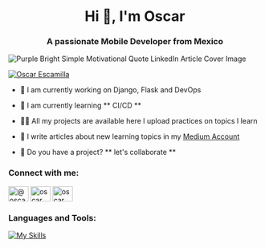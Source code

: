 <h1 align="center">Hi 👋, I'm Oscar</h1>
<h3 align="center">A passionate Mobile Developer from Mexico </h3>

![Purple Bright Simple Motivational Quote LinkedIn Article Cover Image ](https://github.com/OscarEscamilla/OscarEscamilla/assets/37552751/108e92b5-01e4-4629-83df-87ee5924f66b)


<p align="left"> <a href="https://twitter.com/oscarscami" target="blank"><img
            src="https://img.shields.io/twitter/follow/oscarscami?logo=twitter&style=for-the-badge"
            alt="Oscar Escamilla" /></a> </p>
            
- 🔭 I am currently working on Django, Flask and DevOps

- 🌱 I am currently learning ** CI/CD **

- 👨‍💻 All my projects are available here I upload practices on topics I learn

- 📝 I write articles about new learning topics in my <a href="https://medium.com/@escamillaluquenoo">Medium Account</a> 

- 💬 Do you have a project? ** let's collaborate **

<h3 align="left">Connect with me:</h3>
<p align="left">
    <a href="https://twitter.com/oscarscami" target="blank"><img align="center"
            src="https://cdn.jsdelivr.net/npm/simple-icons@3.0.1/icons/twitter.svg" alt="@oscarescami" height="30"
            width="40" /></a>
    <a href="https://linkedin.com/in/oscar-escamilla" target="blank"><img align="center"
            src="https://cdn.jsdelivr.net/npm/simple-icons@3.0.1/icons/linkedin.svg" alt="oscar escamilla" height="30"
            width="40" /></a>
    <a href="https://www.youtube.com/channel/UCaaX2hzO1LcZNfK0O9RNbXg" target="blank"><img align="center"
            src="https://cdn.jsdelivr.net/npm/simple-icons@3.0.1/icons/youtube.svg" alt="oscar escamilla" height="30"
            width="40" /></a>
</p>

### Languages and Tools:

[![My Skills](https://skillicons.dev/icons?i=kotlin,java,swift,python,fastapi,flask,django,js,vscode,androidstudio,firebase,mysql,mongodb,express,nodejs,react,aws,docker,kubernetes,nginx,linux,git,github,gitlab)](https://skillicons.dev)

<!--
<p><img align="center"
        src="https://github-readme-stats.vercel.app/api/top-langs?username=oscarescamilla&show_icons=true&locale=en&layout=compact"
        alt="oscarescamilla" /></p> -->
